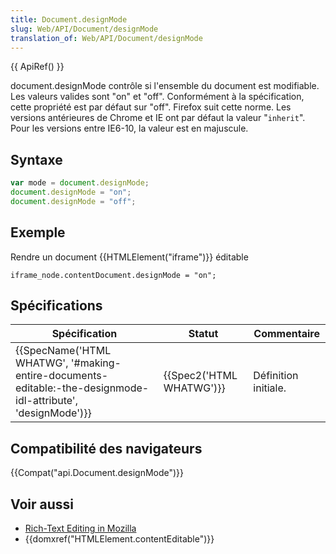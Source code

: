 ```yaml
---
title: Document.designMode
slug: Web/API/Document/designMode
translation_of: Web/API/Document/designMode
---
```

{{ ApiRef() }}

document.designMode contrôle si l'ensemble du document est modifiable. Les valeurs valides sont "on" et "off". Conformément à la spécification, cette propriété est par défaut sur "off". Firefox suit cette norme. Les versions antérieures de Chrome et IE ont par défaut la valeur "`inherit`". Pour les versions entre IE6-10, la valeur est en majuscule.

## Syntaxe

```js
var mode = document.designMode;
document.designMode = "on";
document.designMode = "off";
```

## Exemple

Rendre un document {{HTMLElement("iframe")}} éditable

    iframe_node.contentDocument.designMode = "on";

## Spécifications

| Spécification                                                                                                                                    | Statut                           | Commentaire          |
| ------------------------------------------------------------------------------------------------------------------------------------------------ | -------------------------------- | -------------------- |
| {{SpecName('HTML WHATWG', '#making-entire-documents-editable:-the-designmode-idl-attribute', 'designMode')}} | {{Spec2('HTML WHATWG')}} | Définition initiale. |

## Compatibilité des navigateurs

{{Compat("api.Document.designMode")}}

## Voir aussi

- [Rich-Text Editing in Mozilla](/fr/docs/Web/Guide/HTML/Editable_content/Rich-Text_Editing_in_Mozilla)
- {{domxref("HTMLElement.contentEditable")}}
